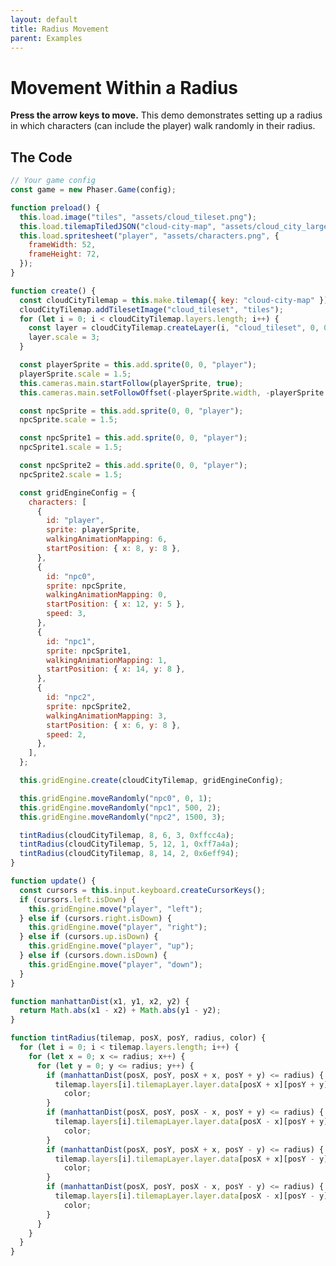 ```yaml
---
layout: default
title: Radius Movement
parent: Examples
---
```


# Movement Within a Radius

**Press the arrow keys to move.** This demo demonstrates setting up a radius in which characters (can include the player) walk randomly in their radius.

<div id="game"></div>

<script src="js/phaser.min.js"></script>
<script src="js/grid-engine-2.18.1.min.js"></script>
<script src="js/getBasicConfig.js"></script>

<script>
  const config = getBasicConfig(preload, create, update);
  const game = new Phaser.Game(config);

  function preload() {
    this.load.image("tiles", "assets/cloud_tileset.png");
    this.load.tilemapTiledJSON("cloud-city-map", "assets/cloud_city_large.json");
    this.load.spritesheet("player", "assets/characters.png", {
      frameWidth: 52,
      frameHeight: 72,
    });
  }

  function create() {
    const cloudCityTilemap = this.make.tilemap({ key: "cloud-city-map" });
    cloudCityTilemap.addTilesetImage("cloud_tileset", "tiles");
    for (let i = 0; i < cloudCityTilemap.layers.length; i++) {
      const layer = cloudCityTilemap.createLayer(i, "cloud_tileset", 0, 0);
      layer.scale = 3;
    }

    const playerSprite = this.add.sprite(0, 0, "player");
    playerSprite.scale = 1.5;
    this.cameras.main.startFollow(playerSprite, true);
    this.cameras.main.setFollowOffset(-playerSprite.width, -playerSprite.height);

    const npcSprite = this.add.sprite(0, 0, "player");
    npcSprite.scale = 1.5;

    const npcSprite1 = this.add.sprite(0, 0, "player");
    npcSprite1.scale = 1.5;

    const npcSprite2 = this.add.sprite(0, 0, "player");
    npcSprite2.scale = 1.5;

    const gridEngineConfig = {
      characters: [
        {
          id: "player",
          sprite: playerSprite,
          walkingAnimationMapping: 6,
          startPosition: {x: 8, y: 8},
        },
        {
          id: "npc0",
          sprite: npcSprite,
          walkingAnimationMapping: 0,
          startPosition: {x: 12, y: 5},
          speed: 3,
        },
        {
          id: "npc1",
          sprite: npcSprite1,
          walkingAnimationMapping: 1,
          startPosition: {x: 14, y: 8},
        },
        {
          id: "npc2",
          sprite: npcSprite2,
          walkingAnimationMapping: 3,
          startPosition: {x: 6, y: 8},
          speed: 2,
        },
      ],
    };

    this.gridEngine.create(cloudCityTilemap, gridEngineConfig);

    this.gridEngine.moveRandomly("npc0", 0, 1);
    this.gridEngine.moveRandomly("npc1", 500, 2);
    this.gridEngine.moveRandomly("npc2", 1500, 3);

    tintRadius(cloudCityTilemap, 8, 6, 3, 0xffcc4a);
    tintRadius(cloudCityTilemap, 5, 12, 1, 0xff7a4a);
    tintRadius(cloudCityTilemap, 8, 14, 2, 0x6eff94);
  }

  function update() {
    const cursors = this.input.keyboard.createCursorKeys();
    if (cursors.left.isDown) {
      this.gridEngine.move("player", "left");
    } else if (cursors.right.isDown) {
      this.gridEngine.move("player", "right");
    } else if (cursors.up.isDown) {
      this.gridEngine.move("player", "up");
    } else if (cursors.down.isDown) {
      this.gridEngine.move("player", "down");
    }
  }

  function manhattanDist(x1, y1, x2, y2) {
    return Math.abs(x1 - x2) + Math.abs(y1 - y2);
  }

  function tintRadius(tilemap, posX, posY, radius, color) {
    for (let i = 0; i < tilemap.layers.length; i++) {
      for (let x = 0; x <= radius; x++) {
        for (let y = 0; y <= radius; y++) {
          if (manhattanDist(posX, posY, posX + x, posY + y) <= radius) {
            tilemap.layers[i].tilemapLayer.layer.data[posX + x][
              posY + y
            ].tint = color;
          }
          if (manhattanDist(posX, posY, posX - x, posY + y) <= radius) {
            tilemap.layers[i].tilemapLayer.layer.data[posX - x][
              posY + y
            ].tint = color;
          }
          if (manhattanDist(posX, posY, posX + x, posY - y) <= radius) {
            tilemap.layers[i].tilemapLayer.layer.data[posX + x][
              posY - y
            ].tint = color;
          }
          if (manhattanDist(posX, posY, posX - x, posY - y) <= radius) {
            tilemap.layers[i].tilemapLayer.layer.data[posX - x][
              posY - y
            ].tint = color;
          }
        }
      }
    }
  }
</script>

## The Code

```javascript
// Your game config
const game = new Phaser.Game(config);

function preload() {
  this.load.image("tiles", "assets/cloud_tileset.png");
  this.load.tilemapTiledJSON("cloud-city-map", "assets/cloud_city_large.json");
  this.load.spritesheet("player", "assets/characters.png", {
    frameWidth: 52,
    frameHeight: 72,
  });
}

function create() {
  const cloudCityTilemap = this.make.tilemap({ key: "cloud-city-map" });
  cloudCityTilemap.addTilesetImage("cloud_tileset", "tiles");
  for (let i = 0; i < cloudCityTilemap.layers.length; i++) {
    const layer = cloudCityTilemap.createLayer(i, "cloud_tileset", 0, 0);
    layer.scale = 3;
  }

  const playerSprite = this.add.sprite(0, 0, "player");
  playerSprite.scale = 1.5;
  this.cameras.main.startFollow(playerSprite, true);
  this.cameras.main.setFollowOffset(-playerSprite.width, -playerSprite.height);

  const npcSprite = this.add.sprite(0, 0, "player");
  npcSprite.scale = 1.5;

  const npcSprite1 = this.add.sprite(0, 0, "player");
  npcSprite1.scale = 1.5;

  const npcSprite2 = this.add.sprite(0, 0, "player");
  npcSprite2.scale = 1.5;

  const gridEngineConfig = {
    characters: [
      {
        id: "player",
        sprite: playerSprite,
        walkingAnimationMapping: 6,
        startPosition: { x: 8, y: 8 },
      },
      {
        id: "npc0",
        sprite: npcSprite,
        walkingAnimationMapping: 0,
        startPosition: { x: 12, y: 5 },
        speed: 3,
      },
      {
        id: "npc1",
        sprite: npcSprite1,
        walkingAnimationMapping: 1,
        startPosition: { x: 14, y: 8 },
      },
      {
        id: "npc2",
        sprite: npcSprite2,
        walkingAnimationMapping: 3,
        startPosition: { x: 6, y: 8 },
        speed: 2,
      },
    ],
  };

  this.gridEngine.create(cloudCityTilemap, gridEngineConfig);

  this.gridEngine.moveRandomly("npc0", 0, 1);
  this.gridEngine.moveRandomly("npc1", 500, 2);
  this.gridEngine.moveRandomly("npc2", 1500, 3);

  tintRadius(cloudCityTilemap, 8, 6, 3, 0xffcc4a);
  tintRadius(cloudCityTilemap, 5, 12, 1, 0xff7a4a);
  tintRadius(cloudCityTilemap, 8, 14, 2, 0x6eff94);
}

function update() {
  const cursors = this.input.keyboard.createCursorKeys();
  if (cursors.left.isDown) {
    this.gridEngine.move("player", "left");
  } else if (cursors.right.isDown) {
    this.gridEngine.move("player", "right");
  } else if (cursors.up.isDown) {
    this.gridEngine.move("player", "up");
  } else if (cursors.down.isDown) {
    this.gridEngine.move("player", "down");
  }
}

function manhattanDist(x1, y1, x2, y2) {
  return Math.abs(x1 - x2) + Math.abs(y1 - y2);
}

function tintRadius(tilemap, posX, posY, radius, color) {
  for (let i = 0; i < tilemap.layers.length; i++) {
    for (let x = 0; x <= radius; x++) {
      for (let y = 0; y <= radius; y++) {
        if (manhattanDist(posX, posY, posX + x, posY + y) <= radius) {
          tilemap.layers[i].tilemapLayer.layer.data[posX + x][posY + y].tint =
            color;
        }
        if (manhattanDist(posX, posY, posX - x, posY + y) <= radius) {
          tilemap.layers[i].tilemapLayer.layer.data[posX - x][posY + y].tint =
            color;
        }
        if (manhattanDist(posX, posY, posX + x, posY - y) <= radius) {
          tilemap.layers[i].tilemapLayer.layer.data[posX + x][posY - y].tint =
            color;
        }
        if (manhattanDist(posX, posY, posX - x, posY - y) <= radius) {
          tilemap.layers[i].tilemapLayer.layer.data[posX - x][posY - y].tint =
            color;
        }
      }
    }
  }
}
```

